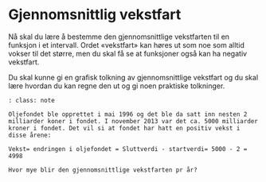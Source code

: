 # Gjennomsnittlig vekstfart

Nå skal du lære å bestemme den gjennomsnittlige vekstfarten til en funksjon i et intervall. Ordet «vekstfart» kan høres ut som noe som alltid vokser til det større, men du skal få se at funksjoner også kan ha negativ vekstfart.

Du skal kunne gi en grafisk tolkning av gjennomsnittlige vekstfart og du skal lære hvordan du kan regne den ut og gi noen praktiske tolkninger.

```{admonition} Oppgave 1
: class: note

Oljefondet ble opprettet i mai 1996 og det ble da satt inn nesten 2 milliarder koner i fondet. I november 2013 var det ca. 5000 milliarder kroner i fondet. Det vil si at fondet har hatt en positiv vekst i disse årene:

Vekst= endringen i oljefondet = Sluttverdi - startverdi= 5000 - 2 = 4998

Hvor mye blir den gjennomsnittlige vekstfarten pr år?

```